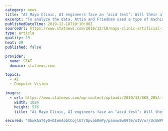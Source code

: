 ```yaml
---
category: news
title: "At Mayo Clinic, AI engineers face an ‘acid test’: Will their algorithms help real patients?"
excerpt: "To analyze the data, Attia and Friedman used a type of machine learning system known as a convolutional neural network. Perhaps best known for their use in facial recognition technology, these networks separately analyze discrete aspects of data to form a conclusion about what the image represents. It is essentially a form of superpowered ..."
publishedDateTime: 2019-12-18T10:10:00Z
sourceUrl: https://www.statnews.com/2019/12/18/mayo-clinic-artificial-intelligence-acid-test/
type: article
quality: 29
heat: 29
published: false

provider:
  name: STAT
  domain: statnews.com

topics:
  - AI
  - Computer Vision

images:
  - url: https://www.statnews.com/wp-content/uploads/2019/12/SKS_2054-1024x576.jpg
    width: 1024
    height: 576
    title: "At Mayo Clinic, AI engineers face an ‘acid test’: Will their algorithms help real patients?"

secured: "ObwkAaT4yO+OIem4obCCojlU7/OpvabRmPy/panxw5wR9t6/oIV/ur/UcGWP99Dk+vWvbU46eTAC8qMQt9e6p8zLHZLyenL2meEWnspLo56b6Q4g+Yehtq8NUBdzDNyXW+wWAPQadgb+xIXXLzaO8dhtCISWCM1fkvOrXKCfwrFx1VHsDsP5MAGGTD2Gv6tHcyvumuaQp7a6U6wU3H6H7vHu0XVEH0X/cckjY82RngIYWLANsxUAcdWoHbNFPyWUoskjAT0J8dPy8Z65D1pPHg==;Ht2JR6NDBtMDAT42+vSvYg=="
---
```


